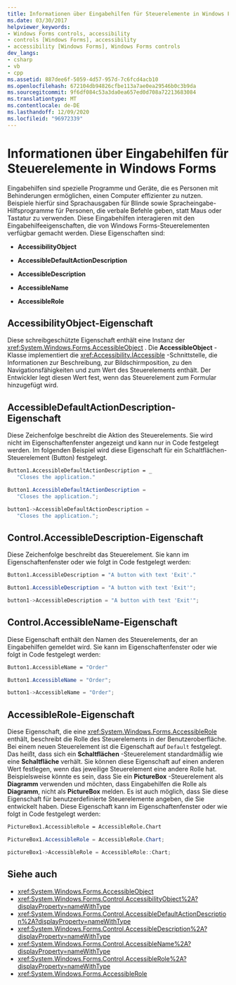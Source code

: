```yaml
---
title: Informationen über Eingabehilfen für Steuerelemente in Windows Forms
ms.date: 03/30/2017
helpviewer_keywords:
- Windows Forms controls, accessibility
- controls [Windows Forms], accessibility
- accessibility [Windows Forms], Windows Forms controls
dev_langs:
- csharp
- vb
- cpp
ms.assetid: 887dee6f-5059-4d57-957d-7c6fcd4acb10
ms.openlocfilehash: 672104db94826cfbe113a7ae0ea29546b0c3b9da
ms.sourcegitcommit: 9f6df084c53a3da0ea657ed0d708a72213683084
ms.translationtype: MT
ms.contentlocale: de-DE
ms.lasthandoff: 12/09/2020
ms.locfileid: "96972339"
---
```

# <a name="providing-accessibility-information-for-controls-on-a-windows-form"></a>Informationen über Eingabehilfen für Steuerelemente in Windows Forms
Eingabehilfen sind spezielle Programme und Geräte, die es Personen mit Behinderungen ermöglichen, einen Computer effizienter zu nutzen. Beispiele hierfür sind Sprachausgaben für Blinde sowie Spracheingabe-Hilfsprogramme für Personen, die verbale Befehle geben, statt Maus oder Tastatur zu verwenden. Diese Eingabehilfen interagieren mit den Eingabehilfeeigenschaften, die von Windows Forms-Steuerelementen verfügbar gemacht werden. Diese Eigenschaften sind:  
  
- **AccessibilityObject**  
  
- **AccessibleDefaultActionDescription**  
  
- **AccessibleDescription**  
  
- **AccessibleName**  
  
- **AccessibleRole**  
  
## <a name="accessibilityobject-property"></a>AccessibilityObject-Eigenschaft  
 Diese schreibgeschützte Eigenschaft enthält eine Instanz der <xref:System.Windows.Forms.AccessibleObject> . Die **AccessibleObject** -Klasse implementiert die <xref:Accessibility.IAccessible> -Schnittstelle, die Informationen zur Beschreibung, zur Bildschirmposition, zu den Navigationsfähigkeiten und zum Wert des Steuerelements enthält. Der Entwickler legt diesen Wert fest, wenn das Steuerelement zum Formular hinzugefügt wird.  
  
## <a name="accessibledefaultactiondescription-property"></a>AccessibleDefaultActionDescription-Eigenschaft  
 Diese Zeichenfolge beschreibt die Aktion des Steuerelements. Sie wird nicht im Eigenschaftenfenster angezeigt und kann nur in Code festgelegt werden. Im folgenden Beispiel wird diese Eigenschaft für ein Schaltflächen-Steuerelement (Button) festgelegt.  
  
```vb  
Button1.AccessibleDefaultActionDescription = _  
   "Closes the application."  
```

```csharp  
Button1.AccessibleDefaultActionDescription =
   "Closes the application.";  
```

```cpp  
button1->AccessibleDefaultActionDescription =  
   "Closes the application.";  
```  
  
## <a name="accessibledescription-property"></a>Control.AccessibleDescription-Eigenschaft  
 Diese Zeichenfolge beschreibt das Steuerelement. Sie kann im Eigenschaftenfenster oder wie folgt in Code festgelegt werden:  
  
```vb  
Button1.AccessibleDescription = "A button with text 'Exit'."  
```

```csharp  
Button1.AccessibleDescription = "A button with text 'Exit'";  
```

```cpp  
button1->AccessibleDescription = "A button with text 'Exit'";  
```  
  
## <a name="accessiblename-property"></a>Control.AccessibleName-Eigenschaft  
 Diese Eigenschaft enthält den Namen des Steuerelements, der an Eingabehilfen gemeldet wird. Sie kann im Eigenschaftenfenster oder wie folgt in Code festgelegt werden:  
  
```vb  
Button1.AccessibleName = "Order"  
```

```csharp  
Button1.AccessibleName = "Order";  
```

```cpp  
button1->AccessibleName = "Order";  
```  
  
## <a name="accessiblerole-property"></a>AccessibleRole-Eigenschaft  
 Diese Eigenschaft, die eine <xref:System.Windows.Forms.AccessibleRole> enthält, beschreibt die Rolle des Steuerelements in der Benutzeroberfläche. Bei einem neuen Steuerelement ist die Eigenschaft auf `Default` festgelegt. Das heißt, dass sich ein **Schaltflächen** -Steuerelement standardmäßig wie eine **Schaltfläche** verhält. Sie können diese Eigenschaft auf einen anderen Wert festlegen, wenn das jeweilige Steuerelement eine andere Rolle hat. Beispielsweise könnte es sein, dass Sie ein **PictureBox** -Steuerelement als **Diagramm** verwenden und möchten, dass Eingabehilfen die Rolle als **Diagramm**, nicht als **PictureBox** melden. Es ist auch möglich, dass Sie diese Eigenschaft für benutzerdefinierte Steuerelemente angeben, die Sie entwickelt haben. Diese Eigenschaft kann im Eigenschaftenfenster oder wie folgt in Code festgelegt werden:  
  
```vb
PictureBox1.AccessibleRole = AccessibleRole.Chart  
```

```csharp  
PictureBox1.AccessibleRole = AccessibleRole.Chart;  
```

```cpp  
pictureBox1->AccessibleRole = AccessibleRole::Chart;  
```  
  
## <a name="see-also"></a>Siehe auch

- <xref:System.Windows.Forms.AccessibleObject>
- <xref:System.Windows.Forms.Control.AccessibilityObject%2A?displayProperty=nameWithType>
- <xref:System.Windows.Forms.Control.AccessibleDefaultActionDescription%2A?displayProperty=nameWithType>
- <xref:System.Windows.Forms.Control.AccessibleDescription%2A?displayProperty=nameWithType>
- <xref:System.Windows.Forms.Control.AccessibleName%2A?displayProperty=nameWithType>
- <xref:System.Windows.Forms.Control.AccessibleRole%2A?displayProperty=nameWithType>
- <xref:System.Windows.Forms.AccessibleRole>
